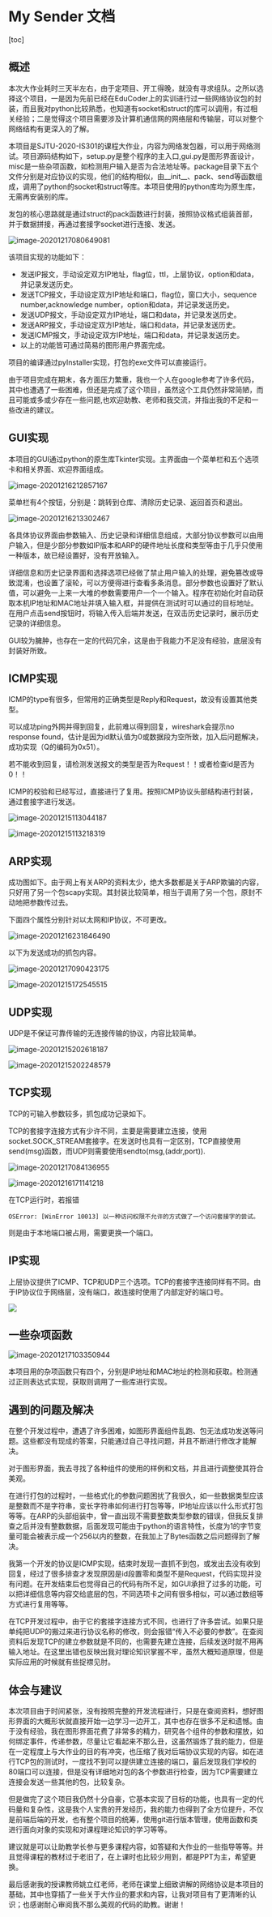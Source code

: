 # My Sender 文档

[toc]

## 概述

本次大作业耗时三天半左右，由于定项目、开工得晚，就没有寻求组队。之所以选择这个项目，一是因为先前已经在EduCoder上的实训进行过一些网络协议包的封装，而且我对python比较熟悉，也知道有socket和struct的库可以调用，有过相关经验；二是觉得这个项目需要涉及计算机通信网的网络层和传输层，可以对整个网络结构有更深入的了解。       

本项目是SJTU-2020-IS301的课程大作业，内容为网络发包器，可以用于网络测试。项目源码结构如下，setup.py是整个程序的主入口,gui.py是图形界面设计，misc是一些杂项函数，如检测用户输入是否为合法地址等。package目录下五个文件分别是对应协议的实现，他们的结构相似，由__init__、pack、send等函数组成，调用了python的socket和struct等库。本项目使用的python库均为原生库，无需再安装别的库。

发包的核心思路就是通过struct的pack函数进行封装，按照协议格式组装首部，并于数据拼接，再通过套接字socket进行连接、发送。

![image-20201217080649081](C:\Users\a\AppData\Roaming\Typora\typora-user-images\image-20201217080649081.png)

该项目实现的功能如下：

* 发送IP报文，手动设定双方IP地址，flag位，ttl，上层协议，option和data，并记录发送历史。
* 发送TCP报文，手动设定双方IP地址和端口，flag位，窗口大小，sequence number,acknowledge number，option和data，并记录发送历史。
* 发送UDP报文，手动设定双方IP地址，端口和data，并记录发送历史。
* 发送ARP报文，手动设定双方IP地址，端口和data，并记录发送历史。
* 发送ICMP报文，手动设定双方IP地址，端口和data，并记录发送历史。
* 以上的功能皆可通过简易的图形用户界面完成。

项目的编译通过pyInstaller实现，打包的exe文件可以直接运行。

由于项目完成在期末，各方面压力繁重，我也一个人在google参考了许多代码，其中也遭遇了一些困难，但还是完成了这个项目，虽然这个工具仍然非常简陋，而且可能或多或少存在一些问题,也欢迎助教、老师和我交流，并指出我的不足和一些改进的建议。

##  GUI实现

本项目的GUI通过python的原生库Tkinter实现。主界面由一个菜单栏和五个选项卡和相关界面、欢迎界面组成。

![image-20201216212857167](C:\Users\a\AppData\Roaming\Typora\typora-user-images\image-20201216212857167.png)

菜单栏有4个按钮，分别是：跳转到仓库、清除历史记录、返回首页和退出。

![image-20201216213302467](C:\Users\a\AppData\Roaming\Typora\typora-user-images\image-20201216213302467.png)

各具体协议界面由参数输入、历史记录和详细信息组成，大部分协议参数可以由用户输入，但是少部分参数如IP版本和ARP的硬件地址长度和类型等由于几乎只使用一种版本，故已经设置好，没有开放输入。

详细信息和历史记录界面和选择选项已经做了禁止用户输入的处理，避免篡改或导致混淆，也设置了滚轮，可以方便得进行查看多条消息。部分参数也设置好了默认值，可以避免一上来一大堆的参数需要用户一个一个输入。程序在初始化时自动获取本机IP地址和MAC地址并填入输入框，并提供在测试时可以通过的目标地址。在用户点击send按钮时，将输入传入后端并发送，在双击历史记录时，展示历史记录的详细信息。

GUI较为臃肿，也存在一定的代码冗余，这是由于我能力不足没有经验，底层没有封装好所致。

## ICMP实现

ICMP的type有很多，但常用的正确类型是Reply和Request，故没有设置其他类型。

可以成功ping外网并得到回复，此前难以得到回复，wireshark会提示no response found，估计是因为id默认值为0或数据段为空所致，加入后问题解决，成功实现（Q的编码为0x51）。

若不能收到回复，请检测发送报文的类型是否为Request！！或者检查id是否为0！！

ICMP的校验和已经写过，直接进行了复用。按照ICMP协议头部结构进行封装，通过套接字进行发送。

![image-20201215113044187](C:\Users\a\AppData\Roaming\Typora\typora-user-images\image-20201215113044187.png)

![image-20201215113218319](C:\Users\a\AppData\Roaming\Typora\typora-user-images\image-20201215113218319.png)



## ARP实现

成功图如下。由于网上有关ARP的资料太少，绝大多数都是关于ARP欺骗的内容，只好用了另一个包scapy实现。其封装比较简单，相当于调用了另一个包，原封不动地把参数传过去。

下面四个属性分别针对以太网和IP协议，不可更改。

![image-20201216231846490](C:\Users\a\AppData\Roaming\Typora\typora-user-images\image-20201216231846490.png)

以下为发送成功的抓包内容。

![image-20201217090423175](C:\Users\a\AppData\Roaming\Typora\typora-user-images\image-20201217090423175.png)

![image-20201215172545515](C:\Users\a\AppData\Roaming\Typora\typora-user-images\image-20201215172545515.png)



## UDP实现

UDP是不保证可靠传输的无连接传输的协议，内容比较简单。

![image-20201215202618187](C:\Users\a\AppData\Roaming\Typora\typora-user-images\image-20201215202618187.png)

![image-20201215202248579](C:\Users\a\AppData\Roaming\Typora\typora-user-images\image-20201215202248579.png)

## TCP实现

TCP的可输入参数较多，抓包成功记录如下。

TCP的套接字连接方式有少许不同，主要是需要建立连接，使用socket.SOCK_STREAM套接字。在发送时也具有一定区别，TCP直接使用send(msg)函数，而UDP则需要使用sendto(msg,(addr,port)).

![image-20201217084136955](C:\Users\a\AppData\Roaming\Typora\typora-user-images\image-20201217084136955.png)

![image-20201216171141218](C:\Users\a\AppData\Roaming\Typora\typora-user-images\image-20201216171141218.png)

在TCP运行时，若报错

`OSError: [WinError 10013] 以一种访问权限不允许的方式做了一个访问套接字的尝试。`

则是由于本地端口被占用，需要更换一个端口。

## IP实现

上层协议提供了ICMP、TCP和UDP三个选项。TCP的套接字连接同样有不同。由于IP协议位于网络层，没有端口，故连接时使用了内部定好的端口号。

![](C:\Users\a\AppData\Roaming\Typora\typora-user-images\image-20201217084330654.png)

## 一些杂项函数

![image-20201217103350944](C:\Users\a\AppData\Roaming\Typora\typora-user-images\image-20201217103350944.png)

本项目用的杂项函数只有四个，分别是IP地址和MAC地址的检测和获取。检测通过正则表达式实现，获取则调用了一些库进行实现。

## 遇到的问题及解决

在整个开发过程中，遭遇了许多困难，如图形界面组件乱跑、包无法成功发送等问题。这些都没有现成的答案，只能通过自己寻找问题，并且不断进行修改才能解决。

对于图形界面，我去寻找了各种组件的使用的样例和文档，并且进行调整使其符合美观。

在进行打包的过程时，一些格式化的参数问题困扰了我很久，如一些数据类型应该是整数而不是字符串，变长字符串如何进行打包等等，IP地址应该以什么形式打包等等。在ARP的头部组装中，曾一直出现不需要整数类型参数的错误，但我反复排查之后并没有整数数据，后面发现可能由于python的语言特性，长度为1的字节变量可能会被表示成一个256以内的整数，在我加上了Bytes函数之后问题得到了解决。

我第一个开发的协议是ICMP实现，结束时发现一直抓不到包，或发出去没有收到回复，经过了很多排查才发现原因是id段置零和类型不是Request，代码实现并没有问题。在开发结束后也觉得自己的代码有所不足，如GUI承担了过多的功能，可以把详细信息等内容交给底层的包，不同选项卡之间有很多相似，可以通过数组等方式进行复用等等。

在TCP开发过程中，由于它的套接字连接方式不同，也进行了许多尝试。如果只是单纯把UDP的搬过来进行协议名称的修改，则会报错“传入不必要的参数”。在查阅资料后发现TCP的建立参数就是不同的，也需要先建立连接，后续发送时就不用再输入地址。在这里出错也反映出我对理论知识掌握不牢，虽然大概知道原理，但是实际应用的时候就有些捉襟见肘。

## 体会与建议

本次项目由于时间紧张，没有按照完整的开发流程进行，只是在查阅资料，想好图形界面的大概形状就直接开始一边学习一边开工，其中也存在很多不足和遗憾。由于没有经验，我在图形界面花费了非常多的精力，研究各个组件的参数和摆放，如何绑定事件，传递参数，尽量让它看起来不那么丑，这虽然锻炼了我的能力，但是在一定程度上与大作业的目的有冲突，也压缩了我对后端协议实现的内容。如在进行TCP包的测试时，一度找不到可以提供建立连接的端口，最后发现我们学校的80端口可以连接，但是没有详细地对包的各个参数进行检查，因为TCP需要建立连接会发送一些其他的包，比较复杂。

但是做完了这个项目我仍然十分自豪，它基本实现了目标的功能，也具有一定的代码量和复杂性，这是我个人宝贵的开发经历，我的能力也得到了全方位提升，不仅是前端后端的开发，也有整个项目的统筹，使用git进行版本管理，使用函数和类进行面向对象的实现和对课程理论知识的学习等等。

建议就是可以让助教学长参与更多课程内容，如答疑和大作业的一些指导等等。并且觉得课程的教材过于老旧了，在上课时也比较少用到，都是PPT为主，希望更换。

最后感谢我的授课教师姚立红老师，老师在课堂上细致讲解的网络协议是本项目的基础，其中也穿插了一些关于大作业的要求和内容，让我对项目有了更清晰的认识；也感谢耐心审阅我不那么美观的代码的助教。谢谢！